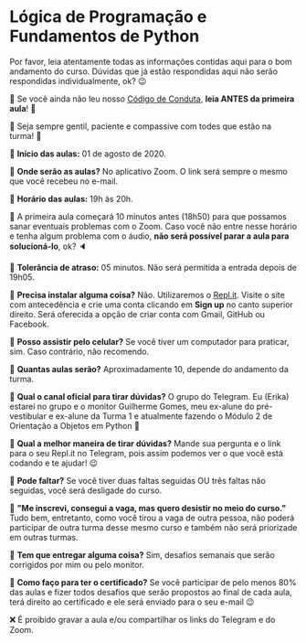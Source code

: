 # Lógica de Programação e Fundamentos de Python

Por favor, leia atentamente todas as informações contidas aqui para o bom andamento do curso. Dúvidas que já estão respondidas aqui não serão respondidas individualmente, ok? 😉

🛑 Se você ainda não leu nosso [Código de Conduta](http://programacaoparatodes.com.br/codigo-de-conduta/), **leia ANTES da primeira aula**! 💜

💚 Seja sempre gentil, paciente e compassive com todes que estão na turma! 💖

🔹 **Início das aulas:** 01 de agosto de 2020.

🔸 **Onde serão as aulas?** No aplicativo Zoom. O link será sempre o mesmo que você recebeu no e-mail.

🔹 **Horário das aulas:** 19h às 20h.

🛑 A primeira aula começará 10 minutos antes (18h50) para que possamos sanar eventuais problemas com o Zoom. Caso você não entre nesse horário e tenha algum problema com o áudio, **não será possível parar a aula para solucioná-lo**, ok? 🔈

🔸 **Tolerância de atraso:** 05 minutos. Não será permitida a entrada depois de 19h05.

🔹 **Precisa instalar alguma coisa?** Não. Utilizaremos o [Repl.it](https://repl.it/). Visite o site com antecedência e crie uma conta clicando em **Sign up** no canto superior direito. Será oferecida a opção de criar conta com Gmail, GitHub ou Facebook.

🔸 **Posso assistir pelo celular?** Se você tiver um computador para praticar, sim. Caso contrário, não recomendo.

🔹 **Quantas aulas serão?** Aproximadamente 10, depende do andamento da turma.

🔸 **Qual o canal oficial para tirar dúvidas?** O grupo do Telegram. Eu (Erika) estarei no grupo e o monitor Guilherme Gomes, meu ex-alune do pré-vestibular e ex-alune da Turma 1 e atualmente fazendo o Módulo 2 de Orientação a Objetos em Python 🧡

🔹 **Qual a melhor maneira de tirar dúvidas?** Mande sua pergunta e o link para o seu Repl.it no Telegram, pois assim podemos ver o que você está codando e te ajudar! 😉

🔸 **Pode faltar?** Se você tiver duas faltas seguidas OU três faltas não seguidas, você será desligade do curso.

🔹 **"Me inscrevi, consegui a vaga, mas quero desistir no meio do curso."** Tudo bem, entretanto, como você tirou a vaga de outra pessoa, não poderá participar de outra turma desse mesmo curso e também não será priorizade em outras turmas.

🔸 **Tem que entregar alguma coisa?** Sim, desafios semanais que serão corrigidos por mim ou pelo monitor.

🔹 **Como faço para ter o certificado?** Se você participar de pelo menos 80% das aulas e fizer todos desafios que serão propostos ao final de cada aula, terá direito ao certificado e ele será enviado para o seu e-mail 😉

❌ É proibido gravar a aula e/ou compartilhar os links do Telegram e do Zoom.
